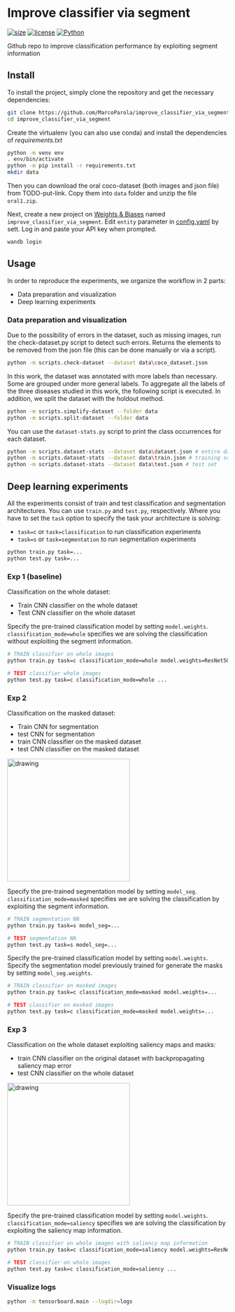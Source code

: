 # **Improve classifier via segment**
[![size](https://img.shields.io/github/languages/code-size/MarcoParola/improve_classifier_via_segment?style=plastic)]()
[![license](https://img.shields.io/static/v1?label=OS&message=Linux&color=green&style=plastic)]()
[![Python](https://img.shields.io/static/v1?label=Python&message=3.10&color=blue&style=plastic)]()

Github repo to improve classification performance by exploiting segment information

## **Install**

To install the project, simply clone the repository and get the necessary dependencies:
```sh
git clone https://github.com/MarcoParola/improve_classifier_via_segment.git
cd improve_classifier_via_segment
```

Create the virtualenv (you can also use conda) and install the dependencies of *requirements.txt*

```bash
python -m venv env
. env/bin/activate
python -m pip install -r requirements.txt
mkdir data
```
Then you can download the oral coco-dataset (both images and json file) from TODO-put-link. Copy them into `data` folder and unzip the file `oral1.zip`.

Next, create a new project on [Weights & Biases](https://wandb.ai/site) named `improve_classifier_via_segment`. Edit `entity` parameter in [config.yaml](https://github.com/MarcoParola/improve_classifier_via_segment/blob/main/config/config.yaml#L42) by sett. Log in and paste your API key when prompted.
```sh
wandb login 
```

## **Usage**
In order to reproduce the experiments, we organize the workflow in 2 parts: 
- Data preparation and visualization
- Deep learning experiments

### Data preparation and visualization
Due to the possibility of errors in the dataset, such as missing images, run the check-dataset.py script to detect such errors. Returns the elements to be removed from the json file (this can be done manually or via a script).
```bash
python -m scripts.check-dataset --dataset data\coco_dataset.json
```
In this work, the dataset was annotated with more labels than necessary. Some are grouped under more general labels. To aggregate all the labels of the three diseases studied in this work, the following script is executed. In addition, we split the dataset with the holdout method.
```bash
python -m scripts.simplify-dataset --folder data
python -m scripts.split-dataset --folder data
```

You can use the `dataset-stats.py`   script to print the class occurrences for each dataset.
```bash
python -m scripts.dataset-stats --dataset data\dataset.json # entire dataset
python -m scripts.dataset-stats --dataset data\train.json # training set
python -m scripts.dataset-stats --dataset data\test.json # test set
```

## Deep learning experiments

All the experiments consist of train and test classification and segmentation architectures. You can use `train.py` and `test.py`, respectively. Where you have to set the `task` option to specify the task your architecture is solving:
- `task=c` or `task=classification` to run classification experiments 
- `task=s` or `task=segmentation` to run segmentation experiments 

```bash
python train.py task=...
python test.py task=...
```

### **Exp 1** (baseline)
Classification on the whole dataset:

- Train CNN classifier on the whole dataset
- Test CNN classifier on the whole dataset

Specify the pre-trained classification model by setting `model.weights`.
`classification_mode=whole` specifies we are solving the classification without exploiting the segment information.

```bash
# TRAIN classifier on whole images
python train.py task=c classification_mode=whole model.weights=ResNet50_Weights.IMAGENET1K_V2 

# TEST classifier whole images
python test.py task=c classification_mode=whole ...
```



### **Exp 2**
Classification on the masked dataset:
- Train CNN for segmentation
- test CNN for segmentation
- train CNN classifier on the masked dataset
- test CNN classifier on the masked dataset

<img src="https://github.com/MarcoParola/improve_classifier_via_segment/assets/32603898/028a44df-4ddb-45b6-9df4-5485c30f9b18" alt="drawing" width="280"/>

Specify the pre-trained segmentation model by setting `model_seg`. `classification_mode=masked` specifies we are solving the classification by exploiting the segment information.

```bash
# TRAIN segmentation NN
python train.py task=s model_seg=...

# TEST segmentation NN
python test.py task=s model_seg=...
```

Specify the pre-trained classification model by setting `model.weights`. Specify the segmentation model previously trained for generate the masks by setting `model_seg.weights`.
```bash
# TRAIN classifier on masked images
python train.py task=c classification_mode=masked model.weights=...

# TEST classifier on masked images
python test.py task=c classification_mode=masked model.weights=...
```

### **Exp 3**
Classification on the whole dataset exploiting saliency maps and masks:
- train CNN classifier on the original dataset with backpropagating saliency map error
- test CNN classifier on the whole dataset

<img src="https://github.com/MarcoParola/improve_classifier_via_segment/assets/32603898/b36037ce-553d-49a7-a165-b361ee124ff3" alt="drawing" width="280"/>


Specify the pre-trained classification model by setting `model.weights`.
`classification_mode=saliency` specifies we are solving the classification by exploiting the saliency map information.

```bash
# TRAIN classifier on whole images with saliency map information
python train.py task=c classification_mode=saliency model.weights=ResNet50_Weights.IMAGENET1K_V2 

# TEST classifier on whole images
python test.py task=c classification_mode=saliency ...
```


### Visualize logs

```bash
python -m tensorboard.main --logdir=logs
```
